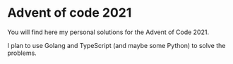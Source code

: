 # Advent of code 2021

You will find here my personal solutions for the Advent of Code 2021.

I plan to use Golang and TypeScript (and maybe some Python) to solve the problems.
